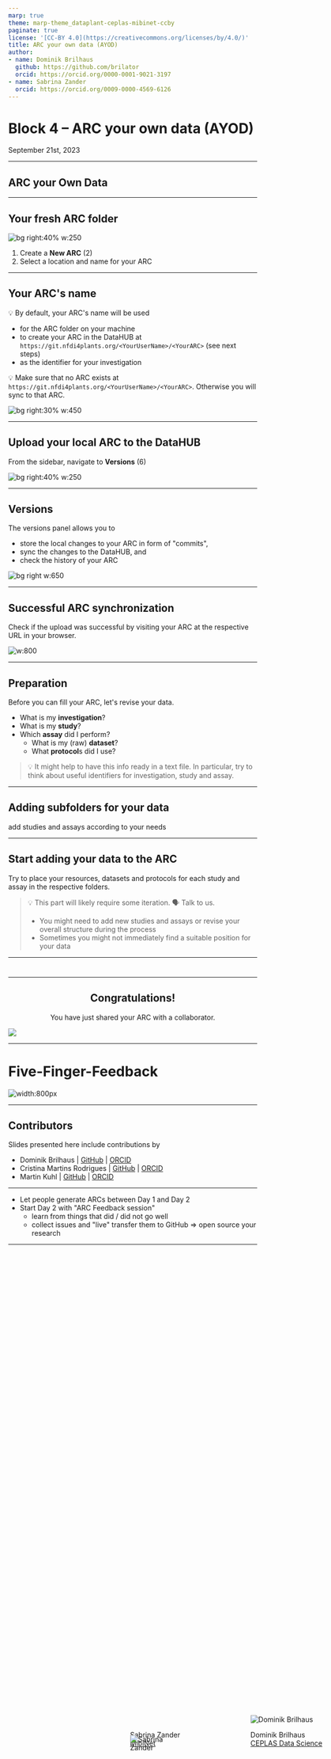```yaml
---
marp: true
theme: marp-theme_dataplant-ceplas-mibinet-ccby
paginate: true
license: '[CC-BY 4.0](https://creativecommons.org/licenses/by/4.0/)'
title: ARC your own data (AYOD)
author:
- name: Dominik Brilhaus
  github: https://github.com/brilator
  orcid: https://orcid.org/0000-0001-9021-3197
- name: Sabrina Zander
  orcid: https://orcid.org/0009-0000-4569-6126
---
```


# Block 4 &ndash; ARC your own data (AYOD)

<style scoped>section {background: none; background-color: white}</style>
<!-- _paginate: false -->

September 21st, 2023
 

<div style="position: fixed; bottom: 10%; right: 40%;">
  <div class="profile-picture">
    <img src="https://www.biological-data-science.hhu.de/fileadmin/_processed_/8/c/csm_Sabrina_Zander_3c8daca973.jpg" alt="Sabrina Zander" style="position:absolute; height: auto; width: auto; top:65%; left: 0%; transform:translateY(-50%);"> 
  </div>

  <div>

  Sabrina Zander <br> [MibiNet](https://www.sfb1535.hhu.de/projects/research-area-z/z03)
  </div>
</div>

<div style="position: fixed; bottom: 10%; right: 10%;">
  <div class="profile-picture">
    <img src="https://www.ceplas.eu/fileadmin/_processed_/d/c/csm_Brilhaus_Dominik_4fd48a61a2.jpeg" alt="Dominik Brilhaus">
  </div>

  <div>

  Dominik Brilhaus <br> [CEPLAS Data Science](https://www.ceplas.eu/en/research/data-science-and-data-management/)

  </div>

</div>

---

## ARC your Own Data

---

## Your fresh ARC folder

![bg right:40% w:250](ARCitect-Quickstart/ARCitect-help-Sidebar.drawio.svg)

1. Create a **New ARC** (2)
2. Select a location and name for your ARC

---

## Your ARC's name

💡 By default, your ARC's name will be used
   - for the ARC folder on your machine
   - to create your ARC in the DataHUB at `https://git.nfdi4plants.org/<YourUserName>/<YourARC>` (see next steps)
   - as the identifier for your investigation

💡 Make sure that no ARC exists at  `https://git.nfdi4plants.org/<YourUserName>/<YourARC>`. Otherwise you will sync to that ARC.

![bg right:30% w:450](ARCitect-Quickstart/arcitect-ARCPanel.png)

---
## Upload your local ARC to the DataHUB

From the sidebar, navigate to **Versions** (6)

![bg right:40% w:250](ARCitect-Quickstart/ARCitect-help-Sidebar.drawio.svg)

---

## Versions

The versions panel allows you to
- store the local changes to your ARC in form of "commits",
- sync the changes to the DataHUB, and
- check the history of your ARC

![bg right w:650](ARCitect-Quickstart/arcitect-VersionsPanel.png)

---

## Successful ARC synchronization


Check if the upload was successful by visiting your ARC at the respective URL in your browser.

![w:800](./../../../img/datahub_repository.png)

---


## Preparation

Before you can fill your ARC, let's revise your data. 

- What is my **investigation**?
- What is my **study**?
- Which **assay** did I perform?
  - What is my (raw) **dataset**?
  - What **protocol**s did I use?

> :bulb: It might help to have this info ready in a text file.   In particular, try to think about useful identifiers for investigation, study and assay.

---

## Adding subfolders for your data

add studies and assays according to your needs


---

<!--  TODO Das sollte an anderer Stelle nochmal erwähnt werden: 

## ISA investigation

The ISA investigation (`-i`) workbook allows you to record administrative metadata of your project. Add the isa.investigation.xlsx workbook including an identifier to your ARC with

```bash
arc investigation create --identifier <YourInvestigationID>
```
:bulb: Avoid using spaces in the identifier. Use underscores and capital letters instead.

-->


## Start adding your data to the ARC

Try to place your resources, datasets and protocols for each study and assay in the respective folders.

> :bulb: This part will likely require some iteration. 🗣️ Talk to us.
>
> - You might need to add new studies and assays or revise your overall structure during the process
> - Sometimes you might not immediately find a suitable position for your data
> 


---

# 
---

## <div align="center">Congratulations!</div>
<div align="center">You have just shared your ARC with a collaborator.</div>

<style scoped>

section p img {
width: 1000px;
height: 300px;
object-fit: cover;
object-position: 100% 45%;
/* display: block; */;
}
</style>

![](./../../../img/ARC_Sharing_img1.png)

<!-- Source to slide(s) -->
<!-- ../../bricks/datahub_congrats-for-sharing.md -->


---
# Five-Finger-Feedback

<style scoped>
section {
  text-align: center;
  /* background: #F9CD69; */
}
</style>

![width:800px](./../../../img/feedback01_FiveFinger.drawio.svg)

<!-- 
- Invite participants to give feedback
- If feasible, collect transparently on a board or in a markdown pad, etc. 

# Five-Finger-Feedback

...was too short | I'm happy with... | I did not like at all ...| This idea or advice was good: ... | I really liked ...  
---|---|---|---|---
... | ... | ... | ... | ...

-->

---

## Contributors 

Slides presented here include contributions by 

- Dominik Brilhaus | [GitHub](https://github.com/brilator) | [ORCID](https://orcid.org/0000-0001-9021-3197)
- Cristina Martins Rodrigues  | [GitHub](https://github.com/CMR248) | [ORCID](https://orcid.org/0000-0002-4849-1537)
- Martin Kuhl  | [GitHub](https://github.com/Martin-Kuhl) | [ORCID](https://orcid.org/0000-0002-8493-1077)

---

- Let people generate ARCs between Day 1 and Day 2
- Start Day 2 with "ARC Feedback session"
  - learn from things that did / did not go well
  - collect issues and "live" transfer them to GitHub => open source your research

---
